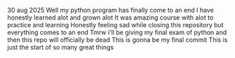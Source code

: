 30 aug 2025
Well my python program has finally come to an end
I have honestly learned alot and grown alot
It was amazing course with alot to practice and learning
Honestly feeling sad while closing this repository but everything comes to an end
Tmrw i'll be giving my final exam of python and then this repo will officially be dead
This is gonna be my final commit 
This is just the start of so many great things
